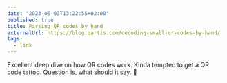 ```yaml
---
date: "2023-06-03T13:22:55+02:00"
published: true
title: Parsing QR codes by hand
externalUrl: https://blog.qartis.com/decoding-small-qr-codes-by-hand/
tags:
  - link
---
```


Excellent deep dive on how QR codes work. Kinda tempted to get a QR code tattoo. Question is, what should it say. 🙈
